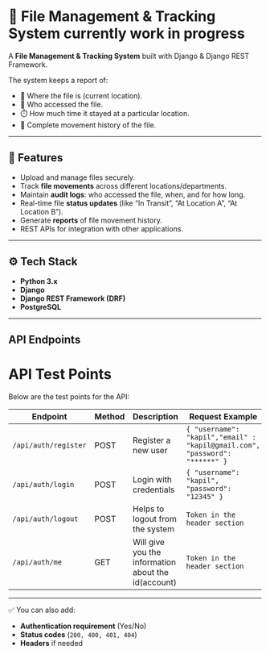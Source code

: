 # 📂 File Management & Tracking System currently work in progress

A **File Management & Tracking System** built with Django & Django REST Framework.  

The system keeps a report of:  
- 📍 Where the file is (current location).  
- 👀 Who accessed the file.  
- ⏱️ How much time it stayed at a particular location.  
- 🔄 Complete movement history of the file.  

---

## 🚀 Features
- Upload and manage files securely.  
- Track **file movements** across different locations/departments.  
- Maintain **audit logs**: who accessed the file, when, and for how long.  
- Real-time file **status updates** (like “In Transit”, “At Location A”, “At Location B”).  
- Generate **reports** of file movement history.  
- REST APIs for integration with other applications.  

---

## ⚙️ Tech Stack
- **Python 3.x**  
- **Django**  
- **Django REST Framework (DRF)**  
- **PostgreSQL**

---

## API Endpoints
# API Test Points

Below are the test points for the API:

| Endpoint              | Method | Description                  | Request Example | Response Example |
|------------------------|--------|------------------------------|-----------------|------------------|
| `/api/auth/register`   | POST   | Register a new user          | `{ "username": "kapil","email" : "kapil@gmail.com", "password": "******" }` | `{ "message": "User registered successfully" }` |
| `/api/auth/login`      | POST   | Login with credentials       | `{ "username": "kapil", "password": "12345" }` | `{ "token": "custom token" }` |
| `/api/auth/logout`    | POST   | Helps to logout from the system |`Token in the header section` | `Will logout from the system with no comments` |
|  `/api/auth/me`    | GET    | Will give you the information about the id(account)       | `Token in the header section ` | `{id,email,username}` |

---

✅ You can also add:
- **Authentication requirement** (Yes/No)  
- **Status codes** (`200, 400, 401, 404`)  
- **Headers** if needed  

